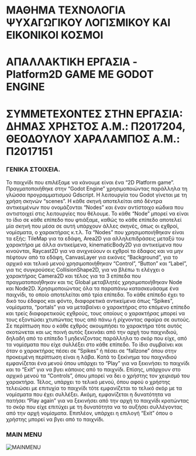 # ΜΑΘΗΜΑ ΤΕΧΝΟΛΟΓΙΑ ΨΥΧΑΓΩΓΙΚΟΥ ΛΟΓΙΣΜΙΚΟΥ ΚΑΙ ΕΙΚΟΝΙΚΟΙ ΚΟΣΜΟΙ
# ΑΠΑΛΛΑΚΤΙΚΗ ΕΡΓΑΣΙΑ - Platform2D GAME ΜΕ GODOT ENGINE
# ΣΥΜΜΕΤΕΧΟΝΤΕΣ ΣΤΗΝ ΕΡΓΑΣΙΑ: ΔΗΜΑΣ ΧΡΗΣΤΟΣ Α.Μ.: Π2017204, ΘΕΟΔΟΥΛΟΥ ΧΑΡΑΛΑΜΠΟΣ Α.Μ.: Π2017151

### ΓΕΝΙΚΑ ΣΤΟΙΧΕΙΑ.

Το παιχνίδι που επιλέξαμε να κάνουμε είναι ένα “2D Platform game”. Πραγματοποιήθηκε στην “Godot Engine” χρησιμοποιώντας παράλληλα τη γλώσσα προγραμματισμού Gdscript. Η λειτουργία του Godot γίνεται με τη χρήση σκηνών “scenes”. Η κάθε σκηνή αποτελείται από δέντρα αντικειμένων που ονομάζονται “Nodes” και έναν αντίστοιχο κώδικα που αντιστοιχεί στις λειτουργίες που θέλουμε. Το κάθε “Node” μπορεί να είναι το ίδιο σε κάθε επίπεδο που φτιάξαμε, καθώς το κάθε επίπεδο αποτελεί μία σκηνή που μέσα σε αυτή υπάρχουν άλλες σκηνές, όπως οι εχθροί, νομίσματα, ο χαρακτήρας κ.τ.λ. Τα “Nodes” που χρησιμοποιήθηκαν είναι τα εξής: TileMap για τα εδάφη, Area2D για αλληλεπιδράσεις μεταξύ του χαρακτήρα με άλλα αντικείμενα, kinematicBody2D για αντικείμενα που κινούνται, Raycast2D για να ανιχνεύουν οι εχθροί το έδαφος και να μην πέφτουν από τα εδάφη, CanvasLayer για εικόνες “Background”, για το αρχικό και τελικό μενού χρησιμοποιήθηκαν “Control”, “Button” και “Label”, για τις συγκρούσεις CollisionShape2D, για να βλέπω τι ελέγχει ο χαρακτήρας Camera2D και τέλος για τα 3 επίπεδα που πραγματοποιήθηκαν και τις Global μεταβλητές χρησιμοποιήθηκαν Node και Node2D. Χρησιμοποιώντας όλα τα παραπάνω κατασκευάσαμε ένα παιχνίδι, το οποίο αποτελείται από τρία επίπεδα. Το κάθε επίπεδο έχει το δικό του έδαφος και φόντο, διαφορετικά αντικείμενα όπως “Spikes”, νομίσματα, “portals” για να μεταβαίνει ο χαρακτήρας στο επόμενο επίπεδο και τρείς διαφορετικούς εχθρούς, τους οποίους ο χαρακτήρας μπορεί να τους εξοντώσει χτυπώντας τους από πάνω ή ρίχνοντας σφαίρα σε αυτούς. Σε περίπτωση που ο κάθε εχθρός ακουμπήσει το χαρακτήρα τότε αυτός σκοτώνεται και ως ποινή αυτός ξεκινάει από την αρχή του παιχνιδιού, δηλαδή από το επίπεδο 1 μηδενίζοντας παράλληλα το σκόρ που είχε, από τα νομίσματα που είχε συλλέξει στο κάθε επίπεδο. Το ίδιο συμβαίνει και όταν ο χαρακτήρας πέσει σε “Spikes” ή πέσει σε “fallzone” όπου στην προκειμένη περίπτωση είναι η λάβα. Κατά το ξεκίνημα του παιχνιδιού εμφανίζεται ένα μενού όπου υπάρχει το “Play” για να ξεκινήσει το παιχνίδι και το “Exit” για να βγει κάποιος από το παιχνίδι. Επίσης, υπάρχουν στο αρχικό μενού τα “Controls”, όπου μπορεί να δει ο χρήστης τον χειρισμό του χαρακτήρα. Τέλος, υπάρχει το τελικό μενού, όπου αφού ο χρήστης τελειώσει με επιτυχία το παιχνίδι τότε εμφανίζεται το τελικό σκόρ με τα νομίσματα που έχει συλλέξει. Ακόμη, εμφανίζεται η δυνατότητα να πατήσει “Play again” για να ξεκινήσει από την αρχή το παιχνίδι κρατώντας το σκόρ που είχε επιτύχει με τη δυνατότητα να το αυξήσει συλλέγοντας από την αρχή νομίσματα. Επιπλέον, υπάρχει η επιλογή “Exit” όπου ο χρήστης μπορεί να βγει από το παιχνίδι. 

### MAIN MENU

![MAINMENU](https://user-images.githubusercontent.com/44117722/146047653-cbcc300e-2e65-4d16-9bc0-aaaf2cafb26e.png)
